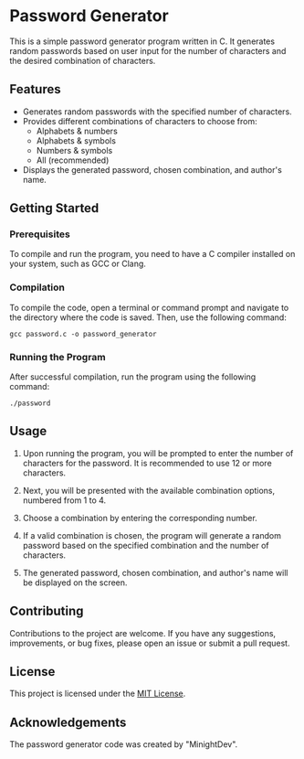 # Password Generator

This is a simple password generator program written in C. It generates random passwords based on user input for the number of characters and the desired combination of characters.

## Features

- Generates random passwords with the specified number of characters.
- Provides different combinations of characters to choose from:
  - Alphabets & numbers
  - Alphabets & symbols
  - Numbers & symbols
  - All (recommended)
- Displays the generated password, chosen combination, and author's name.

## Getting Started

### Prerequisites

To compile and run the program, you need to have a C compiler installed on your system, such as GCC or Clang.

### Compilation

To compile the code, open a terminal or command prompt and navigate to the directory where the code is saved. Then, use the following command:

```
gcc password.c -o password_generator
```

### Running the Program

After successful compilation, run the program using the following command:

```
./password
```

## Usage

1. Upon running the program, you will be prompted to enter the number of characters for the password. It is recommended to use 12 or more characters.

2. Next, you will be presented with the available combination options, numbered from 1 to 4.

3. Choose a combination by entering the corresponding number.

4. If a valid combination is chosen, the program will generate a random password based on the specified combination and the number of characters.

5. The generated password, chosen combination, and author's name will be displayed on the screen.

## Contributing

Contributions to the project are welcome. If you have any suggestions, improvements, or bug fixes, please open an issue or submit a pull request.

## License

This project is licensed under the [MIT License](LICENSE).

## Acknowledgements

The password generator code was created by "MinightDev".
